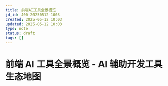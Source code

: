 ```yaml
---
title: 前端AI工具全景概览
jd_id: J00-20250512-1003
created: 2025-05-12 10:03
updated: 2025-05-12 10:03
type: note
status: draft
tags: []
---
```


# 前端 AI 工具全景概览 - AI 辅助开发工具生态地图